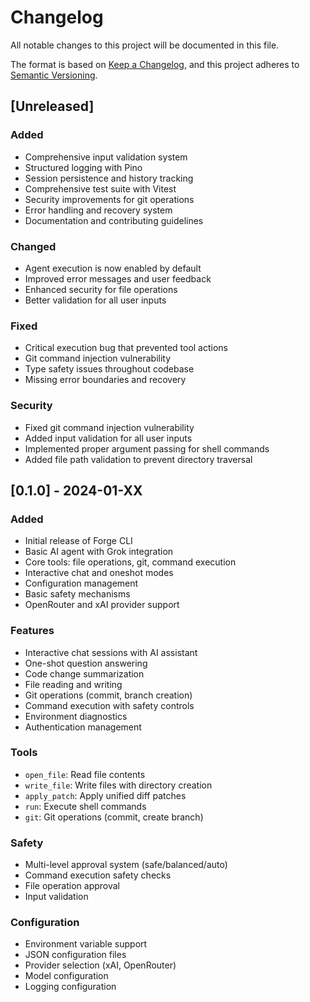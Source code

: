 # Changelog

All notable changes to this project will be documented in this file.

The format is based on [Keep a Changelog](https://keepachangelog.com/en/1.0.0/),
and this project adheres to [Semantic Versioning](https://semver.org/spec/v2.0.0.html).

## [Unreleased]

### Added
- Comprehensive input validation system
- Structured logging with Pino
- Session persistence and history tracking
- Comprehensive test suite with Vitest
- Security improvements for git operations
- Error handling and recovery system
- Documentation and contributing guidelines

### Changed
- Agent execution is now enabled by default
- Improved error messages and user feedback
- Enhanced security for file operations
- Better validation for all user inputs

### Fixed
- Critical execution bug that prevented tool actions
- Git command injection vulnerability
- Type safety issues throughout codebase
- Missing error boundaries and recovery

### Security
- Fixed git command injection vulnerability
- Added input validation for all user inputs
- Implemented proper argument passing for shell commands
- Added file path validation to prevent directory traversal

## [0.1.0] - 2024-01-XX

### Added
- Initial release of Forge CLI
- Basic AI agent with Grok integration
- Core tools: file operations, git, command execution
- Interactive chat and oneshot modes
- Configuration management
- Basic safety mechanisms
- OpenRouter and xAI provider support

### Features
- Interactive chat sessions with AI assistant
- One-shot question answering
- Code change summarization
- File reading and writing
- Git operations (commit, branch creation)
- Command execution with safety controls
- Environment diagnostics
- Authentication management

### Tools
- `open_file`: Read file contents
- `write_file`: Write files with directory creation
- `apply_patch`: Apply unified diff patches
- `run`: Execute shell commands
- `git`: Git operations (commit, create branch)

### Safety
- Multi-level approval system (safe/balanced/auto)
- Command execution safety checks
- File operation approval
- Input validation

### Configuration
- Environment variable support
- JSON configuration files
- Provider selection (xAI, OpenRouter)
- Model configuration
- Logging configuration
